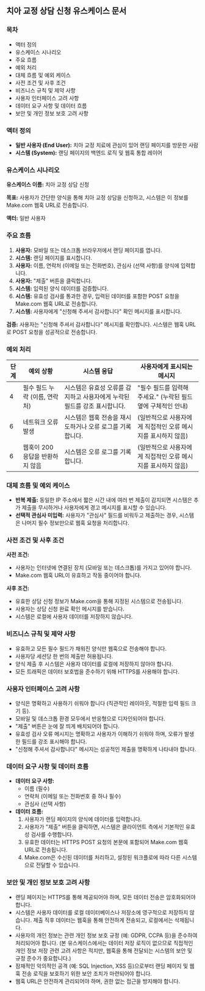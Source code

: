 ## 치아 교정 상담 신청 유스케이스 문서

### 목차

- 액터 정의
- 유스케이스 시나리오
- 주요 흐름
- 예외 처리
- 대체 흐름 및 예외 케이스
- 사전 조건 및 사후 조건
- 비즈니스 규칙 및 제약 사항
- 사용자 인터페이스 고려 사항
- 데이터 요구 사항 및 데이터 흐름
- 보안 및 개인 정보 보호 고려 사항

### 액터 정의

- **일반 사용자 (End User):** 치아 교정 치료에 관심이 있어 랜딩 페이지를 방문한 사람
- **시스템 (System):** 랜딩 페이지의 백엔드 로직 및 웹훅 통합 레이어

### 유스케이스 시나리오

**유스케이스 이름:** 치아 교정 상담 신청

**목표:** 사용자가 간단한 양식을 통해 치아 교정 상담을 신청하고, 시스템은 이 정보를 Make.com 웹훅 URL로 전송합니다.

**액터:** 일반 사용자

### 주요 흐름

1.  **사용자:** 모바일 또는 데스크톱 브라우저에서 랜딩 페이지를 엽니다.
2.  **시스템:** 랜딩 페이지를 표시합니다.
3.  **사용자:** 이름, 연락처 (이메일 또는 전화번호), 관심사 (선택 사항)를 양식에 입력합니다.
4.  **사용자:** "제출" 버튼을 클릭합니다.
5.  **시스템:** 입력된 양식 데이터를 검증합니다.
6.  **시스템:** 유효성 검사를 통과한 경우, 입력된 데이터를 포함한 POST 요청을 Make.com 웹훅 URL로 전송합니다.
7.  **시스템:** 사용자에게 "신청해 주셔서 감사합니다" 확인 메시지를 표시합니다.

**검증:** 사용자는 "신청해 주셔서 감사합니다" 메시지를 확인합니다. 시스템은 웹훅 URL로 POST 요청을 성공적으로 전송합니다.

### 예외 처리

| 단계 | 예외 상황                     | 시스템 응답                                                              | 사용자에게 표시되는 메시지                                      |
| ---- | ---------------------------- | ---------------------------------------------------------------------- | ------------------------------------------------------------- |
| 4    | 필수 필드 누락 (이름, 연락처) | 시스템은 유효성 오류를 감지하고 사용자에게 누락된 필드를 강조 표시합니다. | "필수 필드를 입력해 주세요." (누락된 필드 옆에 구체적인 안내) |
| 6    | 네트워크 오류 발생             | 시스템은 웹훅 전송을 재시도하거나 오류 로그를 기록합니다.               | (일반적으로 사용자에게 직접적인 오류 메시지를 표시하지 않음)   |
| 6    | 웹훅이 200 응답을 반환하지 않음 | 시스템은 오류 로그를 기록합니다.                                       | (일반적으로 사용자에게 직접적인 오류 메시지를 표시하지 않음)   |

### 대체 흐름 및 예외 케이스

- **반복 제출:** 동일한 IP 주소에서 짧은 시간 내에 여러 번 제출이 감지되면 시스템은 추가 제출을 무시하거나 사용자에게 경고 메시지를 표시할 수 있습니다.
- **선택적 관심사 미입력:** 사용자가 "관심사" 필드를 비워두고 제출하는 경우, 시스템은 나머지 필수 정보만으로 웹훅 요청을 처리합니다.

### 사전 조건 및 사후 조건

**사전 조건:**

- 사용자는 인터넷에 연결된 장치 (모바일 또는 데스크톱)를 가지고 있어야 합니다.
- Make.com 웹훅 URL이 유효하고 작동 중이어야 합니다.

**사후 조건:**

- 유효한 상담 신청 정보가 Make.com을 통해 지정된 시스템으로 전송됩니다.
- 사용자는 상담 신청 완료 확인 메시지를 받습니다.
- 시스템은 로컬에 사용자 데이터를 저장하지 않습니다.

### 비즈니스 규칙 및 제약 사항

- 유효하고 모든 필수 필드가 채워진 양식만 웹훅으로 전송해야 합니다.
- 사용자당 세션당 한 번의 제출만 허용됩니다.
- 양식 제출 후 시스템은 사용자 데이터를 로컬에 저장하지 않아야 합니다.
- 모든 트래픽은 데이터 보호법을 준수하기 위해 HTTPS를 사용해야 합니다.

### 사용자 인터페이스 고려 사항

- 양식은 명확하고 사용하기 쉬워야 합니다 (직관적인 레이아웃, 적절한 입력 필드 크기 등).
- 모바일 및 데스크톱 환경 모두에서 반응형으로 디자인되어야 합니다.
- "제출" 버튼은 눈에 잘 띄게 배치되어야 합니다.
- 유효성 검사 오류 메시지는 명확하고 사용자가 이해하기 쉬워야 하며, 오류가 발생한 필드를 강조 표시해야 합니다.
- "신청해 주셔서 감사합니다" 메시지는 성공적인 제출을 명확하게 나타내야 합니다.

### 데이터 요구 사항 및 데이터 흐름

- **데이터 요구 사항:**
    - 이름 (필수)
    - 연락처 (이메일 또는 전화번호 중 하나 필수)
    - 관심사 (선택 사항)
- **데이터 흐름:**
    1. 사용자가 랜딩 페이지의 양식에 데이터를 입력합니다.
    2. 사용자가 "제출" 버튼을 클릭하면, 시스템은 클라이언트 측에서 기본적인 유효성 검사를 수행합니다.
    3. 유효한 데이터는 HTTPS POST 요청의 본문에 포함되어 Make.com 웹훅 URL로 전송됩니다.
    4. Make.com은 수신된 데이터를 처리하고, 설정된 워크플로에 따라 다른 시스템으로 전달할 수 있습니다.

### 보안 및 개인 정보 보호 고려 사항

- 랜딩 페이지는 HTTPS를 통해 제공되어야 하며, 모든 데이터 전송은 암호화되어야 합니다.
- 시스템은 사용자 데이터를 로컬 데이터베이스나 저장소에 영구적으로 저장하지 않습니다. 제출 직후 데이터는 웹훅을 통해 안전하게 전송되고, 로컬에서는 삭제됩니다.
- 사용자의 개인 정보는 관련 개인 정보 보호 규정 (예: GDPR, CCPA 등)을 준수하여 처리되어야 합니다. (본 유스케이스에서는 데이터 저장 로직이 없으므로 직접적인 개인 정보 저장 관련 고려 사항은 적지만, 웹훅을 통해 전달되는 시스템의 보안 및 규정 준수가 중요합니다.)
- 잠재적인 악의적인 공격 (예: SQL Injection, XSS 등)으로부터 랜딩 페이지 및 웹훅 전송 로직을 보호하기 위한 보안 조치가 마련되어야 합니다.
- 웹훅 URL은 안전하게 관리되어야 하며, 권한 없는 접근을 방지해야 합니다.